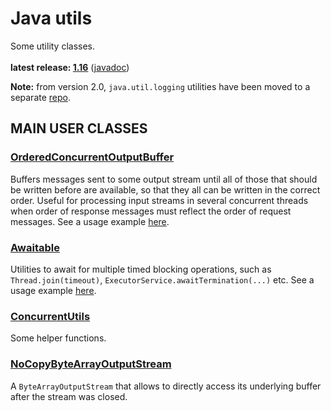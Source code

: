 # Java utils

Some utility classes.<br/>
<br/>
**latest release: [1.16](https://search.maven.org/artifact/pl.morgwai.base/java-utils/1.16/jar)**
([javadoc](https://javadoc.io/doc/pl.morgwai.base/java-utils/1.16))

**Note:** from version 2.0, `java.util.logging` utilities have been moved to a separate [repo](https://github.com/morgwai/jul-utils).

## MAIN USER CLASSES

### [OrderedConcurrentOutputBuffer](src/main/java/pl/morgwai/base/util/concurrent/OrderedConcurrentOutputBuffer.java)
Buffers messages sent to some output stream until all of those that should be written before are available, so that they all can be written in the correct order. Useful for processing input streams in several concurrent threads when order of response messages must reflect the order of request messages. See a usage example [here](https://github.com/morgwai/grpc-utils/blob/v3.1/src/main/java/pl/morgwai/base/grpc/utils/OrderedConcurrentInboundObserver.java).

### [Awaitable](src/main/java/pl/morgwai/base/util/concurrent/Awaitable.java)
Utilities to await for multiple timed blocking operations, such as `Thread.join(timeout)`, `ExecutorService.awaitTermination(...)` etc. See a usage example [here](https://github.com/morgwai/grpc-utils/blob/v3.1/sample/src/main/java/pl/morgwai/samples/grpc/utils/SqueezedServer.java#L502).

### [ConcurrentUtils](src/main/java/pl/morgwai/base/util/concurrent/ConcurrentUtils.java)
Some helper functions.

### [NoCopyByteArrayOutputStream](src/main/java/pl/morgwai/base/util/io/NoCopyByteArrayOutputStream.java)
A `ByteArrayOutputStream` that allows to directly access its underlying buffer after the stream was closed.
